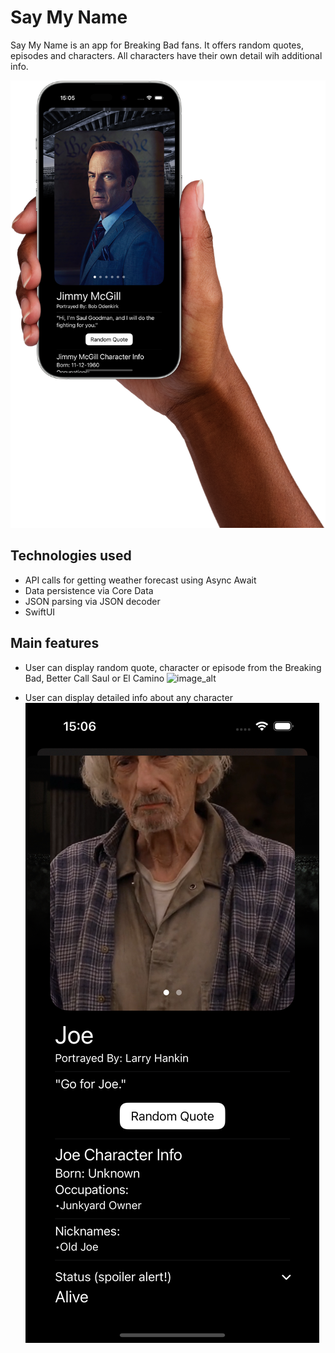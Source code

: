 # Say My Name
Say My Name is an app for Breaking Bad fans. It offers random quotes, episodes and characters. All characters have their own detail wih additional info.

![image_alt](https://github.com/dustom/SayMyName/blob/main/mockuuups-female-hand-holding-iphone-14-pro-mockup.png?raw=true)

## Technologies used
  - API calls for getting weather forecast using Async Await
  - Data persistence via Core Data
  - JSON parsing via JSON decoder
  - SwiftUI

## Main features
 - User can display random quote, character or episode from the Breaking Bad, Better Call Saul or El Camino
![image_alt](https://github.com/dustom/SayMyName/blob/main/Simulator%20Screenshot%20-%20iPhone%2016%20Pro%20-%202025-01-26%20at%2015.05.26.png?raw=true)

 - User can display detailed info about any character
![image_alt](https://github.com/dustom/SayMyName/blob/main/Simulator%20Screenshot%20-%20iPhone%2016%20Pro%20-%202025-01-26%20at%2015.06.20.png?raw=true)

